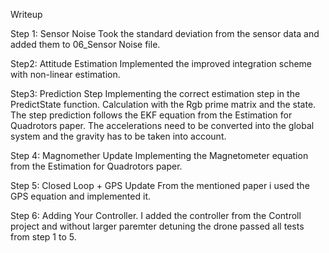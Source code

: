 Writeup

Step 1: Sensor Noise
Took the standard deviation from the sensor data and added them to 06_Sensor Noise file.

Step2: Attitude Estimation
Implemented the improved integration scheme with non-linear estimation.

Step3: Prediction Step
Implementing the correct estimation step in the PredictState function. Calculation with the Rgb prime matrix and the state. The step prediction follows the EKF equation from the Estimation for Quadrotors paper. The accelerations need to be converted into the global system and the gravity has to be taken into account.

Step 4: Magnomether Update
Implementing the Magnetometer equation from the Estimation for Quadrotors paper.

Step 5: Closed Loop + GPS Update
From the mentioned paper i used the GPS equation and implemented it.

Step 6: Adding Your Controller.
I added the controller from the Controll project and without larger paremter detuning the drone passed all tests from step 1 to 5.
